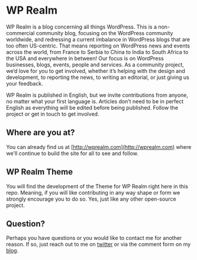 WP Realm
========
WP Realm is a blog concerning all things WordPress. This is a non-commercial community blog, focusing on the WordPress community worldwide, and redressing a current imbalance in WordPress blogs that are too often US-centric. That means reporting on WordPress news and events across the world, from France to Serbia to China to India to South Africa to the USA and everywhere in between! Our focus is on WordPress businesses, blogs, events, people and services. As a community project, we’d love for you to get involved, whether it’s helping with the design and development, to reporting the news, to writing an editorial, or just giving us your feedback.

WP Realm is published in English, but we invite contributions from anyone, no matter what your first language is. Articles don’t need to be in perfect English as everything will be edited before being published. Follow the project or get in touch to get involved.

Where are you at?
-----------------

You can already find us at [http://wprealm.com](http://wprealm.com) where we'll continue to build the site for all to see and follow.

WP Realm Theme
--------------
You will find the development of the Theme for WP Realm right here in this repo. Meaning, if you will like contributing in any way shape or form we strongly encourage you to do so. Yes, just like any other open-source project.

Question?
---------

Perhaps you have questions or you would like to contact me for another reason. If so, just reach out to me on [twitter](http://twitter.com/DeFries) or via the comment form on my [blog](http://remkusdevries.com).




